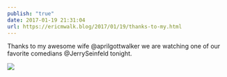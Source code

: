 ```yaml
---
publish: "true"
date: 2017-01-19 21:31:04
url: https://ericmwalk.blog/2017/01/19/thanks-to-my.html
---
```


Thanks to my awesome wife @aprilgottwalker we are watching one of our favorite comedians @JerrySeinfeld tonight.

![](https://ericmwalk.blog/uploads/2022/5a8ded3dd4.jpg)